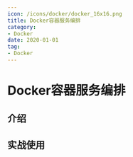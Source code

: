 ```yaml
---
icon: /icons/docker/docker_16x16.png
title: Docker容器服务编排
category: 
- Docker
date: 2020-01-01
tag:
- Docker
---
```


<!-- more -->


# Docker容器服务编排


## 介绍




## 实战使用





